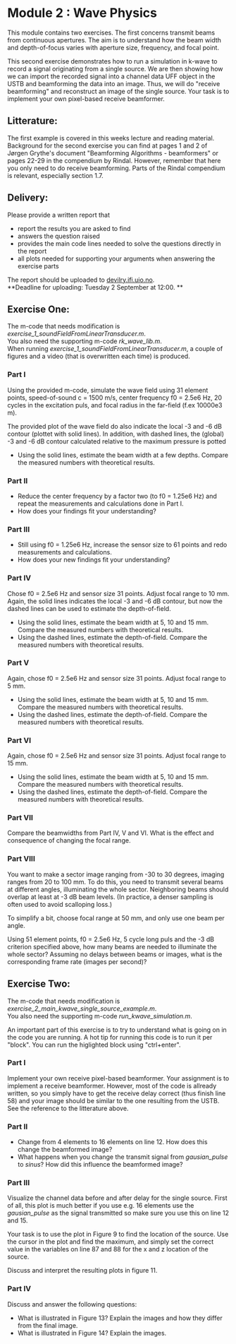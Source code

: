 # Module 2 : Wave Physics

This module contains two exercises. The first  concerns transmit beams from 
continuous apertures. The aim is to understand how the beam width and 
depth-of-focus varies with aperture size, frequency, and focal point.  

This second exercise demonstrates how to run a simulation in k-wave to record a
signal originating from a single source. We are then showing how we can
import the recorded signal into a channel data UFF object in the USTB and
beamforming the data into an image. Thus, we will do "receive beamforming"
and reconstruct an image of the single source. Your task is to implement
your own pixel-based receive beamformer.

## Litterature:
The first example is covered in this weeks lecture and reading material.  
Background for the second exercise you can find at pages 1 and 2 of Jørgen 
Grythe's document "Beamforming Algorithms - beamformers" or pages 22-29 in 
the compendium by Rindal. However, remember that here you only need to do 
receive beamforming. Parts of the Rindal compendium is relevant, especially 
section 1.7.

## Delivery:
Please provide a written report that

- report the results you are asked to find
- answers the question raised
- provides the main code lines needed to solve the questions directly in the report
- all plots needed for supporting your arguments when answering the exercise parts

The report should be uploaded to [devilry.ifi.uio.no](devilry.ifi.uio.no).  
**Deadline for uploading: Tuesday 2 September at 12:00. **
 
## Exercise One:
The m-code that needs modification is *exercise_1_soundFieldFromLinearTransducer.m*.  
You also need the supporting m-code *rk_wave_lib.m*.  
When running *exercise_1_soundFieldFromLinearTransducer.m*, a couple of figures and a 
video (that is overwritten each time) is produced.

### Part I
Using the provided m-code, simulate the wave field using 31 element points,
speed-of-sound c = 1500 m/s, center frequency f0 = 2.5e6 Hz, 20 cycles in the 
excitation puls, and focal radius in the far-field (f.ex 10000e3 m).  

The provided plot of the wave field do also indicate the local -3 and -6 dB contour
(plottet with solid lines). In addition, with dashed lines, the (global) -3 and -6 dB contour 
calculated relative to the maximum pressure is potted

 - Using the solid lines, estimate the beam width at a few depths. Compare the 
 measured numbers with theoretical results. 

### Part II

- Reduce the center frequency by a factor two (to f0 = 1.25e6 Hz) and repeat the 
measurements and calculations done in Part I.  
- How does your findings fit your understanding?

### Part III

- Still using f0 = 1.25e6 Hz, increase the sensor size to 61 points and redo 
measurements and calculations.  
- How does your new findings fit your understanding?

### Part IV
Chose f0 = 2.5e6 Hz and sensor size 31 points. Adjust focal range to 10 mm. 
Again, the solid lines indicates the local -3 and -6 dB contour, but now the dashed lines 
can be used to estimate the depth-of-field.

- Using the solid lines, estimate the beam width at 5, 10 and 15 mm. Compare the 
 measured numbers with theoretical results. 
- Using the dashed lines, estimate the depth-of-field. Compare the measured numbers
with theoretical results. 

### Part V
Again, chose f0 = 2.5e6 Hz and sensor size 31 points. Adjust focal range to 5 mm. 

- Using the solid lines, estimate the beam width at 5, 10 and 15 mm. Compare the 
 measured numbers with theoretical results. 
- Using the dashed lines, estimate the depth-of-field. Compare the measured numbers
with theoretical results. 

### Part VI
Again, chose f0 = 2.5e6 Hz and sensor size 31 points. Adjust focal range to 15 mm. 

- Using the solid lines, estimate the beam width at 5, 10 and 15 mm. Compare the 
 measured numbers with theoretical results. 
- Using the dashed lines, estimate the depth-of-field. Compare the measured numbers
with theoretical results. 

### Part VII
Compare the beamwidths from Part IV, V and VI. What is the effect and consequence of 
changing the focal range.

### Part VIII
You want to make a sector image ranging from -30 to 30 degrees, imaging ranges from 20 to 
100 mm. To do this, you need to transmit several beams at different angles, illuminating the 
whole sector. Neighboring beams should overlap at least at -3 dB beam levels. 
(In practice, a denser sampling is often used to avoid scalloping loss.)  

To simplify a bit, choose focal range at 50 mm, and only use one beam per angle.

Using 51 element points, f0 = 2.5e6 Hz, 5 cycle long puls and the -3 dB criterion specified above, 
how many beams are needed to illuminate the whole sector? 
Assuming no delays between beams or images, what is the corresponding frame rate (images per second)?


## Exercise Two:
The m-code that needs modification is *exercise_2_main_kwave_single_source_example.m*.  
You also need the supporting m-code *run_kwave_simulation.m*.

An important part of this exercise is to try to understand what is going on in the code you are running.
A hot tip for running this code is to run it per "block". You can run the higlighted block
using "ctrl+enter".

### Part I
Implement your own receive pixel-based beamformer. Your assignment is to 
implement a receive beamformer. However, most of the code is allready written,
so you simply have to get the receive delay correct (thus finish line 58) 
and your image should be similar to the one resulting from the USTB. 
See the reference to the litterature above. 

### Part II

+ Change from 4 elements to 16 elements on line 12. How does this change the beamformed image?
+ What happens when you change the transmit signal from *gausian_pulse* to *sinus*? How did this influence the beamformed image?

### Part III
Visualize the channel data before and after delay for the single source.
First of all, this plot is much better if you use e.g. 16 elements use the 
*gausian_pulse* as the signal transmitted so make sure you use this on line 12 and 15. 

Your task is to use the plot in Figure 9 to find the location of the source.
Use the cursor in the plot and find the maximum, and simply set the correct
value in the variables on line 87 and 88 for the x and z location of the source.

Discuss and interpret the resulting plots in figure 11.

### Part IV

Discuss and answer the following questions:

+ What is illustrated in Figure 13? Explain the images and how they differ from the final image.
+ What is illustrated in Figure 14? Explain the images.
